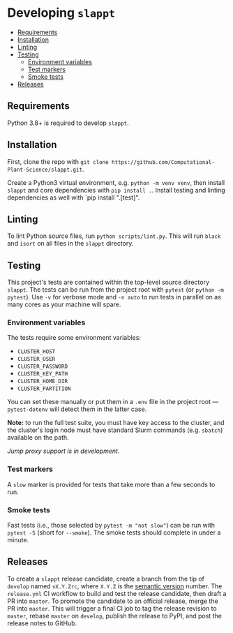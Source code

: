 # Developing `slappt`

<!-- START doctoc generated TOC please keep comment here to allow auto update -->
<!-- DON'T EDIT THIS SECTION, INSTEAD RE-RUN doctoc TO UPDATE -->

- [Requirements](#requirements)
- [Installation](#installation)
- [Linting](#linting)
- [Testing](#testing)
  - [Environment variables](#environment-variables)
  - [Test markers](#test-markers)
  - [Smoke tests](#smoke-tests)
- [Releases](#releases)

<!-- END doctoc generated TOC please keep comment here to allow auto update -->

## Requirements

Python 3.8+ is required to develop `slappt`.

## Installation

First, clone the repo with `git clone https://github.com/Computational-Plant-Science/slappt.git`.

Create a Python3 virtual environment, e.g. `python -m venv venv`, then install `slappt` and core dependencies with `pip install .`. Install testing and linting dependencies as well with `pip install ".[test]".

## Linting

To lint Python source files, run `python scripts/lint.py`. This will run `black` and `isort` on all files in the `slappt` directory.

## Testing

This project's tests are contained within the top-level source directory `slappt`. The tests can be run from the project root with `pytest` (or `python -m pytest`). Use `-v` for verbose mode and `-n auto` to run tests in parallel on as many cores as your machine will spare.

### Environment variables

The tests require some environment variables:

- `CLUSTER_HOST`
- `CLUSTER_USER`
- `CLUSTER_PASSWORD`
- `CLUSTER_KEY_PATH`
- `CLUSTER_HOME_DIR`
- `CLUSTER_PARTITION`

You can set these manually or put them in a `.env` file in the project root &mdash; `pytest-dotenv` will detect them in the latter case. 

**Note:** to run the full test suite, you must have key access to the cluster, and the cluster's login node must have standard Slurm commands (e.g. `sbatch`) available on the path.

*Jump proxy support is in development*.

### Test markers

A `slow` marker is provided for tests that take more than a few seconds to run.

### Smoke tests

Fast tests (i.e., those selected by `pytest -m "not slow"`) can be run with `pytest -S` (short for `--smoke`). The smoke tests should complete in under a minute.

## Releases

To create a `slappt` release candidate, create a branch from the tip of `develop` named `vX.Y.Zrc`, where `X.Y.Z` is the [semantic version](https://semver.org/) number. The `release.yml` CI workflow to build and test the release candidate, then draft a PR into `master`. To promote the candidate to an official release, merge the PR into `master`. This will trigger a final CI job to tag the release revision to `master`, rebase `master` on `develop`, publish the release to PyPI, and post the release notes to GitHub.
